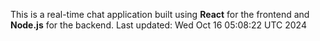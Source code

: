 This is a real-time chat application built using **React** for the frontend and **Node.js** for the backend.
Last updated: Wed Oct 16 05:08:22 UTC 2024
